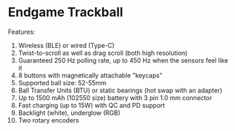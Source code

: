 # Endgame Trackball

Features:
1. Wireless (BLE) or wired (Type-C)
2. Twist-to-scroll as well as drag scroll (both high resolution)
3. Guaranteed 250 Hz polling rate, up to 450 Hz when the sensors feel like it 
4. 8 buttons with magnetically attachable "keycaps"
5. Supported ball size: 52-55mm
6. Ball Transfer Units (BTU) or static bearings (hot swap with an adapter)
7. Up to 1500 mAh (102550 size) battery with 3 pin 1.0 mm connector
8. Fast charging (up to 15W) with QC and PD support
9. Backlight (white), underglow (RGB)
10. Two rotary encoders 
